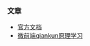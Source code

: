 







### 文章

- [官方文档](https://qiankun.umijs.org/zh/api)
- [微前端qiankun原理学习](https://www.cnblogs.com/synY/p/13969785.html)

